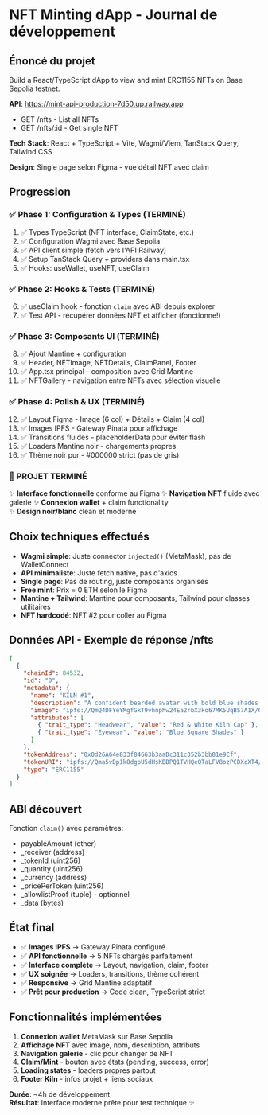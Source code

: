 # NFT Minting dApp - Journal de développement

## Énoncé du projet
Build a React/TypeScript dApp to view and mint ERC1155 NFTs on Base Sepolia testnet.

**API**: https://mint-api-production-7d50.up.railway.app
- GET /nfts - List all NFTs  
- GET /nfts/:id - Get single NFT

**Tech Stack**: React + TypeScript + Vite, Wagmi/Viem, TanStack Query, Tailwind CSS

**Design**: Single page selon Figma - vue détail NFT avec claim

## Progression

### ✅ Phase 1: Configuration & Types (TERMINÉ)
1. ✅ Types TypeScript (NFT interface, ClaimState, etc.)
2. ✅ Configuration Wagmi avec Base Sepolia
3. ✅ API client simple (fetch vers l'API Railway)
4. ✅ Setup TanStack Query + providers dans main.tsx
5. ✅ Hooks: useWallet, useNFT, useClaim

### ✅ Phase 2: Hooks & Tests (TERMINÉ)
6. ✅ useClaim hook - fonction `claim` avec ABI depuis explorer
7. ✅ Test API - récupérer données NFT et afficher (fonctionne!)

### ✅ Phase 3: Composants UI (TERMINÉ)
8. ✅ Ajout Mantine + configuration
9. ✅ Header, NFTImage, NFTDetails, ClaimPanel, Footer
10. ✅ App.tsx principal - composition avec Grid Mantine
11. ✅ NFTGallery - navigation entre NFTs avec sélection visuelle

### ✅ Phase 4: Polish & UX (TERMINÉ)
12. ✅ Layout Figma - Image (6 col) + Détails + Claim (4 col) 
13. ✅ Images IPFS - Gateway Pinata pour affichage
14. ✅ Transitions fluides - placeholderData pour éviter flash
15. ✅ Loaders Mantine noir - chargements propres
16. ✅ Thème noir pur - #000000 strict (pas de gris)

### 🎯 PROJET TERMINÉ
✨ **Interface fonctionnelle** conforme au Figma
✨ **Navigation NFT** fluide avec galerie
✨ **Connexion wallet** + claim functionality  
✨ **Design noir/blanc** clean et moderne

## Choix techniques effectués

- **Wagmi simple**: Juste connector `injected()` (MetaMask), pas de WalletConnect
- **API minimaliste**: Juste fetch native, pas d'axios
- **Single page**: Pas de routing, juste composants organisés
- **Free mint**: Prix = 0 ETH selon le Figma
- **Mantine + Tailwind**: Mantine pour composants, Tailwind pour classes utilitaires
- **NFT hardcodé**: NFT #2 pour coller au Figma

## Données API - Exemple de réponse /nfts
```json
[
  {
    "chainId": 84532,
    "id": "0",
    "metadata": {
      "name": "KILN #1",
      "description": "A confident bearded avatar with bold blue shades...",
      "image": "ipfs://QmQ4DFYeYMgfGkT9vhnphw24Ea2rbX3ko67MK5UqBS7A1X/0.jpg",
      "attributes": [
        { "trait_type": "Headwear", "value": "Red & White Kiln Cap" },
        { "trait_type": "Eyewear", "value": "Blue Square Shades" }
      ]
    },
    "tokenAddress": "0x0d26A64e833f84663b3aaDc311c352b3bb81e9Cf",
    "tokenURI": "ipfs://Qma5vDp1k8dgpU5dHsKBDPQ1TVHQeQTaLFV8ozPCDXcXT4/0",
    "type": "ERC1155"
  }
]
```

## ABI découvert
Fonction `claim()` avec paramètres:
- payableAmount (ether)
- _receiver (address) 
- _tokenId (uint256)
- _quantity (uint256)
- _currency (address)
- _pricePerToken (uint256)
- _allowlistProof (tuple) - optionnel
- _data (bytes)

## État final
- ✅ **Images IPFS** -> Gateway Pinata configuré
- ✅ **API fonctionnelle** -> 5 NFTs chargés parfaitement  
- ✅ **Interface complète** -> Layout, navigation, claim, footer
- ✅ **UX soignée** -> Loaders, transitions, thème cohérent
- ✅ **Responsive** -> Grid Mantine adaptatif
- ✅ **Prêt pour production** -> Code clean, TypeScript strict

## Fonctionnalités implémentées
1. **Connexion wallet** MetaMask sur Base Sepolia
2. **Affichage NFT** avec image, nom, description, attributs
3. **Navigation galerie** - clic pour changer de NFT
4. **Claim/Mint** - bouton avec états (pending, success, error)
5. **Loading states** - loaders propres partout
6. **Footer Kiln** - infos projet + liens sociaux

**Durée**: ~4h de développement  
**Résultat**: Interface moderne prête pour test technique ✨